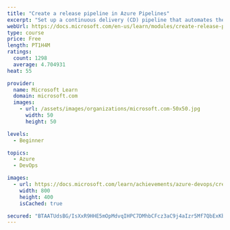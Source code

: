 ```yaml
---
title: "Create a release pipeline in Azure Pipelines"
excerpt: "Set up a continuous delivery (CD) pipeline that automates the process of deploying your application."
webUrl: https://docs.microsoft.com/en-us/learn/modules/create-release-pipeline/
type: course
price: Free
length: PT1H4M
ratings:
  count: 1298
  average: 4.704931
heat: 55

provider:
  name: Microsoft Learn
  domain: microsoft.com
  images:
    - url: /assets/images/organizations/microsoft.com-50x50.jpg
      width: 50
      height: 50

levels:
  - Beginner

topics:
  - Azure
  - DevOps

images:
  - url: https://docs.microsoft.com/learn/achievements/azure-devops/create-a-release-pipeline-with-azure-pipelines-social.png
    width: 800
    height: 400
    isCached: true

secured: "BTAATUdsBG/IsXxR9HHE5mOpMdvqIHPC7DMhbCFcz3aC9j4aIzr5Mf7QbExKbbExvkSsgdMgu03U6etTn1nDYY2zFY48EFaDh9+g0rcrccBFS4/9wY1D3ydwjDw2D8x36rXFyksSgx0TFwB35x5h3NYw0DSB1Ev3DJcf3TWoWPb1OPoBk8EXnub3lRSvfr8jndlP8C55tBxqvAZblTGaKKa+yrX+8XRPxuTQtDxEXdiBfqGfR8lLnUdtPdnMke2w7cgqORqfKWuWLelNOY338xJAX8PsFdZuo7YxOnQLPpMFgZXz6DoOjMrZ+hRvLVx08pvxCrlzXBNDn4/uNJs3CbtVcw8CqVCLznXQI+LEhxIIQKRUw+LQH/OTOI8jPm9gCSucXmpnNUW1dwxKLB07llqTCnqwCkJ63VcyebrMVgM=;DF6/5wOQetMhBgLZpnEY2g=="
---
```


